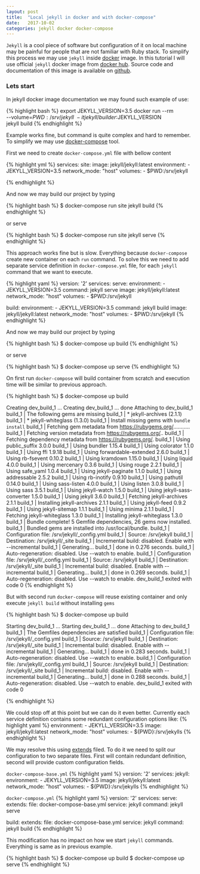 ```yaml
---
layout: post
title:  "Local jekyll in docker and with docker-compose"
date:   2017-10-02 
categories: jekyll docker docker-compose
---
```


`Jekyll` is a cool piece of software but configuration of it on local machine may be painful for people that are not familiar with Ruby stack. To simplify this process we may use `jekyll` inside [docker](https://www.docker.com/) image. 
In this tutorial I will use official `jekyll` docker image from [docker hub](https://hub.docker.com/r/jekyll/jekyll/).
 Source code and documentation of this image is available on [github](https://github.com/jekyll/docker/blob/master/README.md).

### Lets start
In jekyll docker image documentation we may found such example of use: 

{%  highlight bash %}
export JEKYLL_VERSION=3.5
docker run --rm \
  --volume=$PWD:/srv/jekyll \
  -it jekyll/builder:$JEKYLL_VERSION \
  jekyll build
{% endhighlight %}

Example works fine, but command is quite complex and hard to remember.
To simplify we may use [docker-compose](https://docs.docker.com/compose/) tool.

First we need to create `docker-compose.yml` file with bellow content

{% highlight yml %}
services:
  site:
    image: jekyll/jekyll:latest
    environment:
      - JEKYLL_VERSION=3.5
    network_mode: "host"
    volumes:
      - $PWD:/srv/jekyll

{% endhighlight %}

And now we may build our project by typing 

{%  highlight bash %}
 $  docker-compose run site jekyll build
{% endhighlight %}

or serve

{%  highlight bash %}
 $  docker-compose run site jekyll serve
{% endhighlight %}

This approach works fine but is slow. Everything because `docker-compose` create new container on each `run` command.
To solve this we need to add separate service definition in `docker-compose.yml` file, for each `jekyll` command that we want to execute.

{% highlight yaml %}
version: '2'
services:
  serve:
    environment:
      - JEKYLL_VERSION=3.5
    command: jekyll serve
    image: jekyll/jekyll:latest
    network_mode: "host"
    volumes:
      - $PWD:/srv/jekyll

  build:
    environment:
      - JEKYLL_VERSION=3.5
    command: jekyll build
    image: jekyll/jekyll:latest
    network_mode: "host"
    volumes:
      - $PWD:/srv/jekyll
{% endhighlight %}

And now we may build our project by typing 

{%  highlight bash %}
 $  docker-compose up build
{% endhighlight %}

or serve

{%  highlight bash %}
 $  docker-compose up serve
{% endhighlight %}


On first run `docker-compose` will build container from scratch and execution time will be similar to previous approach. 

{% highlight bash %}
$ docker-compose up build

Creating dev_build_1 ... 
Creating dev_build_1 ... done
Attaching to dev_build_1
build_1  | The following gems are missing
build_1  |  * jekyll-archives (2.1.1)
build_1  |  * jekyll-whiteglass (1.3.0)
build_1  | Install missing gems with `bundle install`
build_1  | Fetching gem metadata from https://rubygems.org/...........
build_1  | Fetching version metadata from https://rubygems.org/..
build_1  | Fetching dependency metadata from https://rubygems.org/.
build_1  | Using public_suffix 3.0.0
build_1  | Using bundler 1.15.4
build_1  | Using colorator 1.1.0
build_1  | Using ffi 1.9.18
build_1  | Using forwardable-extended 2.6.0
build_1  | Using rb-fsevent 0.10.2
build_1  | Using kramdown 1.15.0
build_1  | Using liquid 4.0.0
build_1  | Using mercenary 0.3.6
build_1  | Using rouge 2.2.1
build_1  | Using safe_yaml 1.0.4
build_1  | Using jekyll-paginate 1.1.0
build_1  | Using addressable 2.5.2
build_1  | Using rb-inotify 0.9.10
build_1  | Using pathutil 0.14.0
build_1  | Using sass-listen 4.0.0
build_1  | Using listen 3.0.8
build_1  | Using sass 3.5.1
build_1  | Using jekyll-watch 1.5.0
build_1  | Using jekyll-sass-converter 1.5.0
build_1  | Using jekyll 3.6.0
build_1  | Fetching jekyll-archives 2.1.1
build_1  | Installing jekyll-archives 2.1.1
build_1  | Using jekyll-feed 0.9.2
build_1  | Using jekyll-sitemap 1.1.1
build_1  | Using minima 2.1.1
build_1  | Fetching jekyll-whiteglass 1.3.0
build_1  | Installing jekyll-whiteglass 1.3.0
build_1  | Bundle complete! 5 Gemfile dependencies, 26 gems now installed.
build_1  | Bundled gems are installed into /usr/local/bundle.
build_1  | Configuration file: /srv/jekyll/_config.yml
build_1  |             Source: /srv/jekyll
build_1  |        Destination: /srv/jekyll/_site
build_1  |  Incremental build: disabled. Enable with --incremental
build_1  |       Generating... 
build_1  |                     done in 0.276 seconds.
build_1  |  Auto-regeneration: disabled. Use --watch to enable.
build_1  | Configuration file: /srv/jekyll/_config.yml
build_1  |             Source: /srv/jekyll
build_1  |        Destination: /srv/jekyll/_site
build_1  |  Incremental build: disabled. Enable with --incremental
build_1  |       Generating... 
build_1  |                     done in 0.269 seconds.
build_1  |  Auto-regeneration: disabled. Use --watch to enable.
dev_build_1 exited with code 0
{% endhighlight %}

But with second run `docker-compose` will reuse existing container and only execute `jekyll build` without installing `gems`

{% highlight bash %}
$ docker-compose up build

Starting dev_build_1 ... 
Starting dev_build_1 ... done
Attaching to dev_build_1
build_1  | The Gemfiles dependencies are satisfied
build_1  | Configuration file: /srv/jekyll/_config.yml
build_1  |             Source: /srv/jekyll
build_1  |        Destination: /srv/jekyll/_site
build_1  |  Incremental build: disabled. Enable with --incremental
build_1  |       Generating... 
build_1  |                     done in 0.283 seconds.
build_1  |  Auto-regeneration: disabled. Use --watch to enable.
build_1  | Configuration file: /srv/jekyll/_config.yml
build_1  |             Source: /srv/jekyll
build_1  |        Destination: /srv/jekyll/_site
build_1  |  Incremental build: disabled. Enable with --incremental
build_1  |       Generating... 
build_1  |                     done in 0.288 seconds.
build_1  |  Auto-regeneration: disabled. Use --watch to enable.
dev_build_1 exited with code 0

{% endhighlight %}

We could stop off at this point but we can do it even better. Currently each service definition contains some redundant configuration options like:
{% highlight yaml %}
    environment:
      - JEKYLL_VERSION=3.5
    image: jekyll/jekyll:latest
    network_mode: "host"
    volumes:
      - ${PWD}:/srv/jekylls
{% endhighlight %}

We may resolve this using [extends](https://docs.docker.com/compose/extends/) filed.
To do it we need to split our configuration to two separate files. First will contain redundant definition, second will
provide custom configuration fields.  

 `docker-compose-base.yml`
{% highlight yaml %}
version: '2'
services:
  jekyll:
    environment:
      - JEKYLL_VERSION=3.5
    image: jekyll/jekyll:latest
    network_mode: "host"
    volumes:
      - ${PWD}:/srv/jekylls
{% endhighlight %}


 `docker-compose.yml`
{% highlight yaml %}
version: '2'
services:
  serve:
    extends: 
      file: docker-compose-base.yml
      service: jekyll 
    command: jekyll serve
  
  build:
    extends: 
      file: docker-compose-base.yml
      service: jekyll 
    command: jekyll build 
{% endhighlight %}

This modification has no impact on how we start `jekyll` commands. Everything is same as in previous example.

{%  highlight bash %}
 $  docker-compose up build
 $  docker-compose up serve
{% endhighlight %}